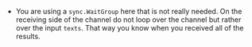 - You are using a `sync.WaitGroup` here that is not really needed. On the receiving side of the channel do not loop over the channel but rather over the input `texts`. That way you know when you received all of the results.
